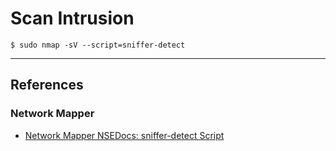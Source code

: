 # Scan Intrusion

```
$ sudo nmap -sV --script=sniffer-detect
```

---
## References

### Network Mapper

- [Network Mapper NSEDocs: sniffer-detect Script](https://nmap.org/nsedoc/scripts/sniffer-detect.html)